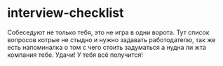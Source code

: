 # interview-checklist
Собеседуют не только тебя, это не игра в одни ворота. Тут список вопросов котрые не стыдно и нужно задавать работодателю, так же есть напоминалка о том с чего стоить задуматься а нудна ли жта компания тебе. Удачи! У тебя всё получится!
